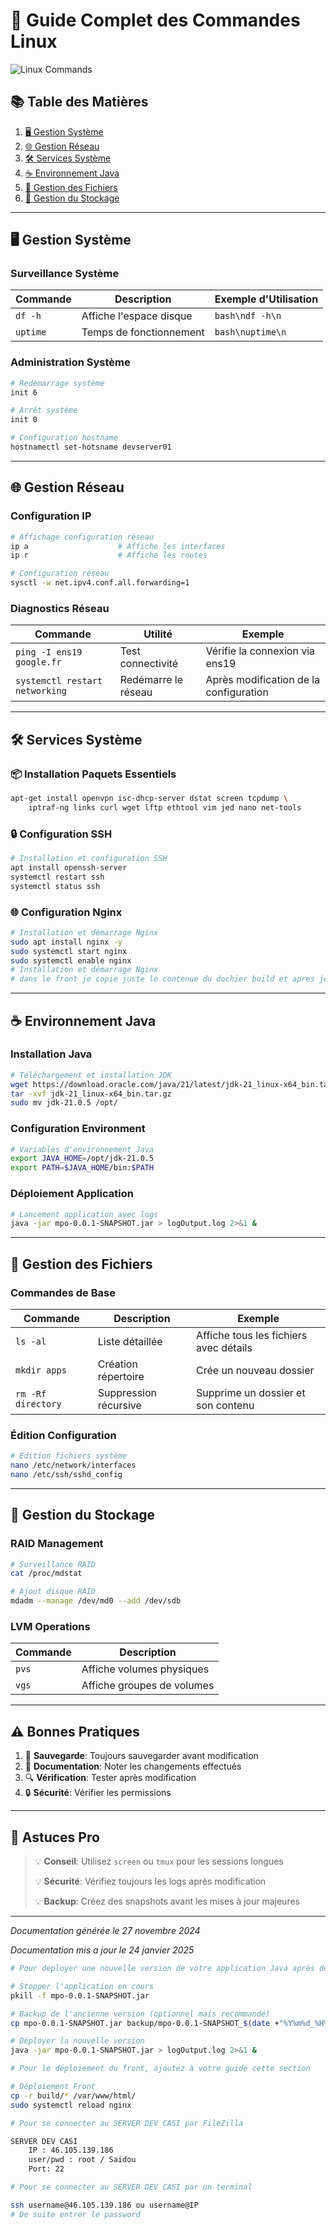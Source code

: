 # 🐧 Guide Complet des Commandes Linux

![Linux Commands](https://raw.githubusercontent.com/lipis/flag-icons/main/assets/docs/img/linux.svg)

## 📚 Table des Matières

1. [🖥️ Gestion Système](#gestion-système)
2. [🌐 Gestion Réseau](#gestion-réseau)
3. [🛠️ Services Système](#services-système)
4. [☕ Environnement Java](#environnement-java)
5. [📁 Gestion des Fichiers](#gestion-des-fichiers)
6. [💾 Gestion du Stockage](#gestion-du-stockage)

---

## 🖥️ Gestion Système

### Surveillance Système

| Commande | Description | Exemple d'Utilisation |
|----------|-------------|----------------------|
| `df -h` | Affiche l'espace disque | ```bash\ndf -h\n``` |
| `uptime` | Temps de fonctionnement | ```bash\nuptime\n``` |

### Administration Système

```bash
# Redémarrage système
init 6

# Arrêt système
init 0

# Configuration hostname
hostnamectl set-hotsname devserver01
```

---

## 🌐 Gestion Réseau

### Configuration IP

```bash
# Affichage configuration réseau
ip a                    # Affiche les interfaces
ip r                    # Affiche les routes

# Configuration réseau
sysctl -w net.ipv4.conf.all.forwarding=1
```

### Diagnostics Réseau

| Commande | Utilité | Exemple |
|----------|---------|---------|
| `ping -I ens19 google.fr` | Test connectivité | Vérifie la connexion via ens19 |
| `systemctl restart networking` | Redémarre le réseau | Après modification de la configuration |

---

## 🛠️ Services Système

### 📦 Installation Paquets Essentiels

```bash
apt-get install openvpn isc-dhcp-server dstat screen tcpdump \
    iptraf-ng links curl wget lftp ethtool vim jed nano net-tools
```

### 🔒 Configuration SSH

```bash
# Installation et configuration SSH
apt install openssh-server
systemctl restart ssh
systemctl status ssh
```

### 🌐 Configuration Nginx

```bash
# Installation et démarrage Nginx
sudo apt install nginx -y
sudo systemctl start nginx
sudo systemctl enable nginx
# Installation et démarrage Nginx
# dans le front je copie juste le contenue du dochier build et apres je tape la commande sudo systemctl reload nginx
```

---

## ☕ Environnement Java

### Installation Java

```bash
# Téléchargement et installation JDK
wget https://download.oracle.com/java/21/latest/jdk-21_linux-x64_bin.tar.gz
tar -xvf jdk-21_linux-x64_bin.tar.gz
sudo mv jdk-21.0.5 /opt/
```

### Configuration Environment

```bash
# Variables d'environnement Java
export JAVA_HOME=/opt/jdk-21.0.5
export PATH=$JAVA_HOME/bin:$PATH
```

### Déploiement Application

```bash
# Lancement application avec logs
java -jar mpo-0.0.1-SNAPSHOT.jar > logOutput.log 2>&1 &
```

---

## 📁 Gestion des Fichiers

### Commandes de Base

| Commande | Description | Exemple |
|----------|-------------|---------|
| `ls -al` | Liste détaillée | Affiche tous les fichiers avec détails |
| `mkdir apps` | Création répertoire | Crée un nouveau dossier |
| `rm -Rf directory` | Suppression récursive | Supprime un dossier et son contenu |

### Édition Configuration

```bash
# Édition fichiers système
nano /etc/network/interfaces
nano /etc/ssh/sshd_config
```

---

## 💾 Gestion du Stockage

### RAID Management

```bash
# Surveillance RAID
cat /proc/mdstat

# Ajout disque RAID
mdadm --manage /dev/md0 --add /dev/sdb
```

### LVM Operations

| Commande | Description |
|----------|-------------|
| `pvs` | Affiche volumes physiques |
| `vgs` | Affiche groupes de volumes |

---

## ⚠️ Bonnes Pratiques

1. 💾 **Sauvegarde**: Toujours sauvegarder avant modification
2. 📝 **Documentation**: Noter les changements effectués
3. 🔍 **Vérification**: Tester après modification
4. 🔒 **Sécurité**: Vérifier les permissions

---

## 🔧 Astuces Pro

> 💡 **Conseil**: Utilisez `screen` ou `tmux` pour les sessions longues
>
> 💡 **Sécurité**: Vérifiez toujours les logs après modification
>
> 💡 **Backup**: Créez des snapshots avant les mises à jour majeures




---

*Documentation générée le 27 novembre 2024*

*Documentation mis a jour le 24 janvier 2025*

```bash
# Pour deployer une nouvelle version de votre application Java après des développements, vous pouvez ajouter ces commandes dans un script de déploiement :

# Stopper l'application en cours
pkill -f mpo-0.0.1-SNAPSHOT.jar

# Backup de l'ancienne version (optionnel mais recommandé)
cp mpo-0.0.1-SNAPSHOT.jar backup/mpo-0.0.1-SNAPSHOT_$(date +"%Y%m%d_%H%M%S").jar

# Déployer la nouvelle version
java -jar mpo-0.0.1-SNAPSHOT.jar > logOutput.log 2>&1 &

# Pour le déploiement du front, ajoutez à votre guide cette section

# Déploiement Front
cp -r build/* /var/www/html/
sudo systemctl reload nginx

# Pour se connecter au SERVER DEV CASI par FileZilla

SERVER DEV CASI
	IP : 46.105.139.186
	user/pwd : root / Saidou
    Port: 22

# Pour se connecter au SERVER DEV CASI par un terminal

ssh username@46.105.139.186 ou username@IP
# De suite entrer le password

```

